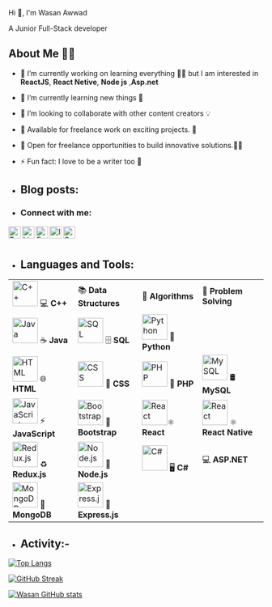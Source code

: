 
<div class="greeting">
    Hi 👋, I'm <span class="name">Wasan Awwad</span>
</div>

</body>
</html>

A Junior Full-Stack developer 

<!--
**WA-A/WA-A** is a ✨ _special_ ✨ repository because its `README.md` (this file) appears on your GitHub profile.

Here are some ideas to get you started:
-->
## About Me 👨‍💻
- 🔭 I’m currently working on learning everything 👨‍💻 but I am interested in  **ReactJS**, **React Netive**, **Node js** ,**Asp.net**
- 🌱 I’m currently learning new things 🧠
- 👯 I’m looking to collaborate with other content creators 💡
- 🤝 Available for freelance work on exciting projects. 🌟
- 🚀 Open for freelance opportunities to build innovative solutions.👨‍💻
- ⚡ Fun fact: I love to be a writer too 💼

- ## Blog posts:
- ### Connect with me:

<p>
<a href="https://x.com/WasanAwwad" target="_blank">
    <img align="left" alt="Twitter" width="24px" src="https://img.icons8.com/color/48/000000/twitter--v1.png" />
</a>
<a href="https://www.linkedin.com/in/wasan-awwad-607a07241" target="_blank">
    <img align="left" alt="LinkedIn" width="24px" src="https://img.icons8.com/color/48/000000/linkedin.png" />
</a>
<a href="https://www.facebook.com/wasan.awwad.9?mibextid=LQQJ4d" target="_blank">
    <img align="left" alt="Facebook" width="24px" src="https://img.icons8.com/color/48/000000/facebook.png" />
</a>
<a href="https://www.instagram.com/wasan.a.awwad/profilecard/?igsh=ZXd5dmFlMHhhbnAy" target="_blank">
    <img align="left" alt="Instagram" width="24px" src="https://img.icons8.com/color/48/000000/instagram-new.png" />
</a>
<!--<a href="https://leetcode.com/u/WasanAwwad/" target="_blank">
    <img align="left" alt="LeetCode" width="24px" src="https://img.icons8.com/color/48/000000/leetcode.png" />
</a>-->

<a href="https://codeforces.com/profile/wasanawwad" target="_blank">
    <img align="left" alt="Codeforces" width="24px" src="https://img.icons8.com/external-tal-revivo-color-tal-revivo/48/000000/external-codeforces-programming-competitions-and-contests-programming-community-logo-color-tal-revivo.png" />
</a>
</p>

<br/>
<br/>

##
 - ## Languages and Tools:
<table>
  <tr>
    <td><img src="https://img.icons8.com/color/48/000000/c-plus-plus-logo.png" alt="C++" width="50"/> 💻 <strong>C++<strong></td>
    <td> 📚 <strong>Data Structures</strong></td>
    <td> 📐 <strong>Algorithms</strong></td>
    <td> 🧠 <strong>Problem Solving</strong></td>
  </tr>
  <tr>
    <td><img src="https://img.icons8.com/color/48/000000/java-coffee-cup-logo.png" alt="Java" width="50"/> ☕ <strong>Java</strong></td>
    <td> <img src="https://img.icons8.com/color/48/000000/sql.png" alt="SQL" width="50"/> 🗄 <strong>SQL</strong></td>
    <td><img src="https://img.icons8.com/color/48/000000/python.png" alt="Python" width="50"/> 🐍 <strong>Python</strong></td>
  </tr>
  <tr>
    <td><img src="https://img.icons8.com/color/48/000000/html-5.png" alt="HTML" width="50"/> 🌐 <strong>HTML</strong></td>
    <td><img src="https://img.icons8.com/color/48/000000/css3.png" alt="CSS" width="50"/> 🎨 <strong>CSS</strong></td>
    <td><img src="https://img.icons8.com/color/48/000000/php.png" alt="PHP" width="50"/> 🐘 <strong>PHP</strong></td>
    <td><img src="https://img.icons8.com/color/48/000000/mysql-logo.png" alt="MySQL" width="50"/> 🛢 <strong>MySQL</strong></td>
  </tr>
  <tr>
    <td><img src="https://img.icons8.com/color/48/000000/javascript.png" alt="JavaScript" width="50"/> ⚡ <strong>JavaScript</strong></td>
    <td><img src="https://img.icons8.com/color/48/000000/bootstrap.png" alt="Bootstrap" width="50"/> 🎨 <strong>Bootstrap</strong></td>
    <td><img src="https://img.icons8.com/color/48/000000/react-native.png" alt="React" width="50"/>⚛️ <strong>React</strong></td>
    <td><img src="https://img.icons8.com/color/48/000000/react-native.png" alt="React" width="50"/> ⚛️ <strong>React Native</strong></td>
  </tr>
  <tr>
    <td><img src="https://img.icons8.com/color/48/000000/redux.png" alt="Redux.js" width="50"/> ♻️ <strong>Redux.js</strong></td>
    <td><img src="https://img.icons8.com/color/48/000000/nodejs.png" alt="Node.js" width="50"/> 🌲 <strong>Node.js</strong></td>
    <td><img src="https://img.icons8.com/color/48/000000/c-sharp-logo.png" alt="C#" width="50"/> 🖥 <strong>C#</strong></td>
    <td> 💻 <strong>ASP.NET</strong></td> <!--<img src="https://img.icons8.com/color/48/000000/asp-net-core.png" alt="ASP.NET" width="50"/>-->
  </tr>
  <tr>
    <td><img src="https://img.icons8.com/color/48/000000/mongodb.png" alt="MongoDB" width="50"/> 🍃 <strong>MongoDB</strong></td>
    <td><img src="https://img.icons8.com/color/48/000000/express.png" alt="Express.js" width="50"/> 🚀 <strong>Express.js</strong></td>
  </tr>
</table>


- ## Activity:-


[![Top Langs](https://github-readme-stats.vercel.app/api/top-langs/?username=WA-A&layout=compact)](https://github.com/anuraghazra/github-readme-stats)


<!-- GitHub Streak Stats -->
[![GitHub Streak](https://streak-stats.demolab.com/?user=WA-A&theme=dark)](https://git.io/streak-stats)

<!-- GitHub Stats -->
[![Wasan GitHub stats](https://github-readme-stats.vercel.app/api?username=WA-A&show_icons=true&theme=dark)](https://github.com/anuraghazra/github-readme-stats)








